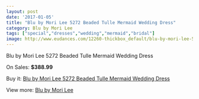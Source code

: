 ```yaml
---
layout: post
date: '2017-01-05'
title: "Blu by Mori Lee 5272 Beaded Tulle Mermaid Wedding Dress"
category: Blu by Mori Lee
tags: ["special","dresses","wedding","mermaid","bridal"]
image: http://www.eudances.com/12260-thickbox_default/blu-by-mori-lee-5272-beaded-tulle-mermaid-wedding-dress.jpg
---
```

Blu by Mori Lee 5272 Beaded Tulle Mermaid Wedding Dress

On Sales: **$388.99**
<a href="https://www.eudances.com/en/blu-by-mori-lee/3815-blu-by-mori-lee-5272-beaded-tulle-mermaid-wedding-dress.html"><amp-img layout="responsive" width="600" height="600" src="//www.eudances.com/12260-thickbox_default/blu-by-mori-lee-5272-beaded-tulle-mermaid-wedding-dress.jpg" alt="Blu by Mori Lee 5272 Beaded Tulle Mermaid Wedding Dress 0" /></a>
<a href="https://www.eudances.com/en/blu-by-mori-lee/3815-blu-by-mori-lee-5272-beaded-tulle-mermaid-wedding-dress.html"><amp-img layout="responsive" width="600" height="600" src="//www.eudances.com/12264-thickbox_default/blu-by-mori-lee-5272-beaded-tulle-mermaid-wedding-dress.jpg" alt="Blu by Mori Lee 5272 Beaded Tulle Mermaid Wedding Dress 1" /></a>
<a href="https://www.eudances.com/en/blu-by-mori-lee/3815-blu-by-mori-lee-5272-beaded-tulle-mermaid-wedding-dress.html"><amp-img layout="responsive" width="600" height="600" src="//www.eudances.com/12263-thickbox_default/blu-by-mori-lee-5272-beaded-tulle-mermaid-wedding-dress.jpg" alt="Blu by Mori Lee 5272 Beaded Tulle Mermaid Wedding Dress 2" /></a>
<a href="https://www.eudances.com/en/blu-by-mori-lee/3815-blu-by-mori-lee-5272-beaded-tulle-mermaid-wedding-dress.html"><amp-img layout="responsive" width="600" height="600" src="//www.eudances.com/12262-thickbox_default/blu-by-mori-lee-5272-beaded-tulle-mermaid-wedding-dress.jpg" alt="Blu by Mori Lee 5272 Beaded Tulle Mermaid Wedding Dress 3" /></a>
<a href="https://www.eudances.com/en/blu-by-mori-lee/3815-blu-by-mori-lee-5272-beaded-tulle-mermaid-wedding-dress.html"><amp-img layout="responsive" width="600" height="600" src="//www.eudances.com/12261-thickbox_default/blu-by-mori-lee-5272-beaded-tulle-mermaid-wedding-dress.jpg" alt="Blu by Mori Lee 5272 Beaded Tulle Mermaid Wedding Dress 4" /></a>

Buy it: [Blu by Mori Lee 5272 Beaded Tulle Mermaid Wedding Dress](https://www.eudances.com/en/blu-by-mori-lee/3815-blu-by-mori-lee-5272-beaded-tulle-mermaid-wedding-dress.html "Blu by Mori Lee 5272 Beaded Tulle Mermaid Wedding Dress")

View more: [Blu by Mori Lee](https://www.eudances.com/en/39-blu-by-mori-lee "Blu by Mori Lee")
